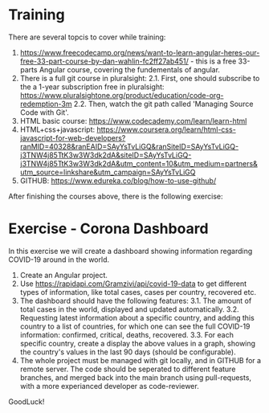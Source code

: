 # Training 
There are several topcis to cover while training:
1. https://www.freecodecamp.org/news/want-to-learn-angular-heres-our-free-33-part-course-by-dan-wahlin-fc2ff27ab451/ - this is a free 33-parts Angular course, covering the fundementals of angular.
2. There is a full git course in pluralsight:
2.1. First, one should subscribe to the a 1-year subscription free in pluralsight: https://www.pluralsightone.org/product/education/code-org-redemption-3m
2.2. Then, watch the git path called 'Managing Source Code with Git'.
3. HTML basic course: https://www.codecademy.com/learn/learn-html
4. HTML+css+javascript: https://www.coursera.org/learn/html-css-javascript-for-web-developers?ranMID=40328&ranEAID=SAyYsTvLiGQ&ranSiteID=SAyYsTvLiGQ-j3TNW4j85TtK3w3W3dk2dA&siteID=SAyYsTvLiGQ-j3TNW4j85TtK3w3W3dk2dA&utm_content=10&utm_medium=partners&utm_source=linkshare&utm_campaign=SAyYsTvLiGQ
5. GITHUB: https://www.edureka.co/blog/how-to-use-github/

After finishing the courses above, there is the following exercise:
# Exercise - Corona Dashboard
In this exercise we will create a dashboard showing information regarding COVID-19 around in the world.
1. Create an Angular project.
2. Use https://rapidapi.com/Gramzivi/api/covid-19-data to get different types of information, like total cases, cases per country, recovered etc.
3. The dashboard should have the following features:
3.1. The amount of total cases in the world, displayed and updated automatically.
3.2. Requesting latest information about a specific country, and adding this country to a list of countries, for which one can see the full COVID-19 information: confirmed, critical, deaths, recovered.
3.3. For each specific country, create a display the above values in a graph, showing the country's values in the last 90 days (should be configurable).
4. The whole project must be managed with git locally, and in GITHUB for a remote server. The code should be seperated to different feature branches, and merged back into the main branch using pull-requests, with a more experianced developer as code-reviewer.

GoodLuck!
